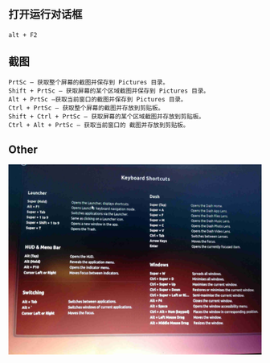 ## 打开运行对话框
`alt + F2`

## 截图
```
PrtSc – 获取整个屏幕的截图并保存到 Pictures 目录。
Shift + PrtSc – 获取屏幕的某个区域截图并保存到 Pictures 目录。
Alt + PrtSc –获取当前窗口的截图并保存到 Pictures 目录。
Ctrl + PrtSc – 获取整个屏幕的截图并存放到剪贴板。
Shift + Ctrl + PrtSc – 获取屏幕的某个区域截图并存放到剪贴板。
Ctrl + Alt + PrtSc – 获取当前窗口的 截图并存放到剪贴板。
```

## Other
![Image Missing](ubuntu-快捷键/Ubuntu快捷键.JPG "Ubuntu快捷键")